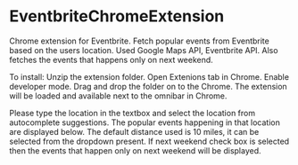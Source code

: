 # EventbriteChromeExtension
Chrome extension for Eventbrite.  Fetch popular events from Eventbrite based on the users location.
Used Google Maps API, Eventbrite API.
Also fetches the events that happens only on next weekend.

To install:
Unzip the extension folder.
Open Extenions tab in Chrome.
Enable developer mode.
Drag and drop the folder on to the Chrome.
The extension will be loaded and available next to the omnibar in Chrome.

Please type the location in the textbox and select the location from autocomplete suggestions.
The popular events happening in that location are displayed below. 
The default distance used is 10 miles, it can be selected from the dropdown present.
If next weekend check box is selected then the events that happen only on next weekend will be displayed.
